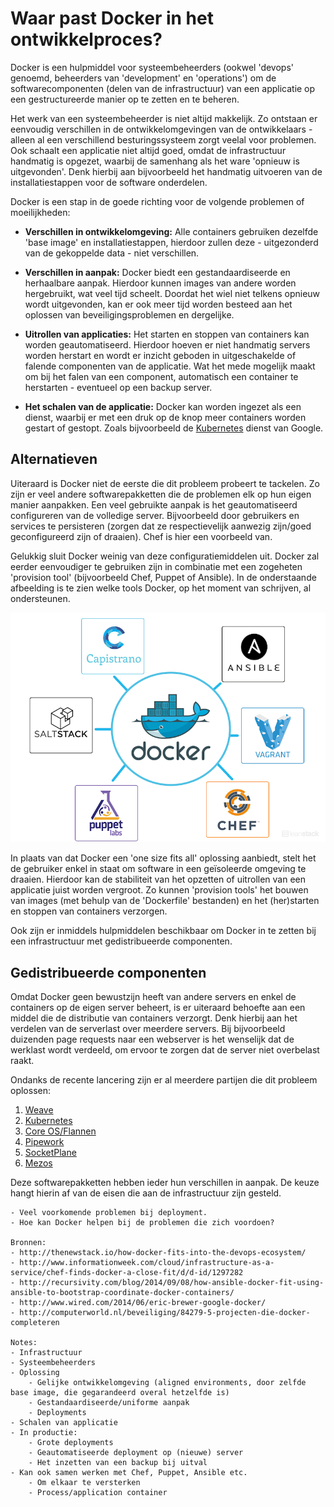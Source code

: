# Waar past Docker in het ontwikkelproces?

Docker is een hulpmiddel voor systeembeheerders (ookwel 'devops' genoemd, beheerders van 'development' en 'operations') om de softwarecomponenten (delen van de infrastructuur) van een applicatie op een gestructureerde manier op te zetten en te beheren.

Het werk van een systeembeheerder is niet altijd makkelijk. Zo ontstaan er eenvoudig verschillen in de ontwikkelomgevingen van de ontwikkelaars - alleen al een verschillend besturingssysteem zorgt veelal voor problemen. Ook schaalt een applicatie niet altijd goed, omdat de infrastructuur handmatig is opgezet, waarbij de samenhang als het ware 'opnieuw is uitgevonden'. Denk hierbij aan bijvoorbeeld het handmatig uitvoeren van de installatiestappen voor de software onderdelen.

Docker is een stap in de goede richting voor de volgende problemen of moeilijkheden:

- __Verschillen in ontwikkelomgeving:__ Alle containers gebruiken dezelfde 'base image' en installatiestappen, hierdoor zullen deze - uitgezonderd van de gekoppelde data - niet verschillen.

- __Verschillen in aanpak:__ Docker biedt een gestandaardiseerde en herhaalbare aanpak. Hierdoor kunnen images van andere worden hergebruikt, wat veel tijd scheelt. Doordat het wiel niet telkens opnieuw wordt uitgevonden, kan er ook meer tijd worden besteed aan het oplossen van beveiligingsproblemen en dergelijke.

- __Uitrollen van applicaties:__ Het starten en stoppen van containers kan worden geautomatiseerd. Hierdoor hoeven er niet handmatig servers worden herstart en wordt er inzicht geboden in uitgeschakelde of falende componenten van de applicatie. Wat het mede mogelijk maakt om bij het falen van een component, automatisch een container te herstarten - eventueel op een backup server.

- __Het schalen van de applicatie:__ Docker kan worden ingezet als een dienst, waarbij er met een druk op de knop meer containers worden gestart of gestopt. Zoals bijvoorbeeld de [Kubernetes](http://kubernetes.io/) dienst van Google.

## Alternatieven
Uiteraard is Docker niet de eerste die dit probleem probeert te tackelen. Zo zijn er veel andere softwarepakketten die de problemen elk op hun eigen manier aanpakken. Een veel gebruikte aanpak is het geautomatiseerd configureren van de volledige server. Bijvoorbeeld door gebruikers en services te persisteren (zorgen dat ze respectievelijk aanwezig zijn/goed geconfigureerd zijn of draaien). Chef is hier een voorbeeld van.

Gelukkig sluit Docker weinig van deze configuratiemiddelen uit. Docker zal eerder eenvoudiger te gebruiken zijn in combinatie met een zogeheten 'provision tool' (bijvoorbeeld Chef, Puppet of Ansible). In de onderstaande afbeelding is te zien welke tools Docker, op het moment van schrijven, al ondersteunen.

![](../../assets/docker_devops.png)

In plaats van dat Docker een 'one size fits all' oplossing aanbiedt, stelt het de gebruiker enkel in staat om software in een geïsoleerde omgeving te draaien. Hierdoor kan de stabiliteit van het opzetten of uitrollen van een applicatie juist worden vergroot. Zo kunnen 'provision tools' het bouwen van images (met behulp van de 'Dockerfile' bestanden) en het (her)starten en stoppen van containers verzorgen.

Ook zijn er inmiddels hulpmiddelen beschikbaar om Docker in te zetten bij een infrastructuur met gedistribueerde componenten.

## Gedistribueerde componenten

Omdat Docker geen bewustzijn heeft van andere servers en enkel de containers op de eigen server beheert, is er uiteraard behoefte aan een middel die de distributie van containers verzorgt. Denk hierbij aan het verdelen van de serverlast over meerdere servers. Bij bijvoorbeeld duizenden page requests naar een webserver is het wenselijk dat de werklast wordt verdeeld, om ervoor te zorgen dat de server niet overbelast raakt.

Ondanks de recente lancering zijn er al meerdere partijen die dit probleem oplossen:

1. [Weave](https://github.com/zettio/weave)
2. [Kubernetes](http://kubernetes.io/)
3. [Core OS/Flannen](https://github.com/coreos/flannel)
4. [Pipework](https://github.com/jpetazzo/pipework)
5. [SocketPlane](http://socketplane.io/)
6. [Mezos](http://mesos.apache.org/)

Deze softwarepakketten hebben ieder hun verschillen in aanpak. De keuze hangt hierin af van de eisen die aan de infrastructuur zijn gesteld.



```
- Veel voorkomende problemen bij deployment.
- Hoe kan Docker helpen bij de problemen die zich voordoen?

Bronnen:
- http://thenewstack.io/how-docker-fits-into-the-devops-ecosystem/
- http://www.informationweek.com/cloud/infrastructure-as-a-service/chef-finds-docker-a-close-fit/d/d-id/1297282
- http://recursivity.com/blog/2014/09/08/how-ansible-docker-fit-using-ansible-to-bootstrap-coordinate-docker-containers/
- http://www.wired.com/2014/06/eric-brewer-google-docker/
- http://computerworld.nl/beveiliging/84279-5-projecten-die-docker-completeren

Notes:
- Infrastructuur
- Systeembeheerders
- Oplossing
	- Gelijke ontwikkelomgeving (aligned environments, door zelfde base image, die gegarandeerd overal hetzelfde is)
	- Gestandaardiseerde/uniforme aanpak
	- Deployments
- Schalen van applicatie
- In productie:
	- Grote deployments
	- Geautomatiseerde deployment op (nieuwe) server
	- Het inzetten van een backup bij uitval
- Kan ook samen werken met Chef, Puppet, Ansible etc.
	- Om elkaar te versterken
	- Process/application container
```
